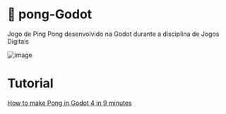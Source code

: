 # :ping_pong: pong-Godot
Jogo de Ping Pong desenvolvido na Godot durante a disciplina de Jogos Digitais

![image](https://github.com/Yasmin-Camargo/pong-Godot/assets/88253809/ded84011-7877-4bf7-97fa-4e7762f01b31)

# Tutorial
[How to make Pong in Godot 4 in 9 minutes](https://www.youtube.com/watch?v=mZ-Fal6Gv8E)
